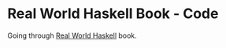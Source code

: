 # Real World Haskell Book - Code

Going through [Real World Haskell](http://book.realworldhaskell.org/read/) book.